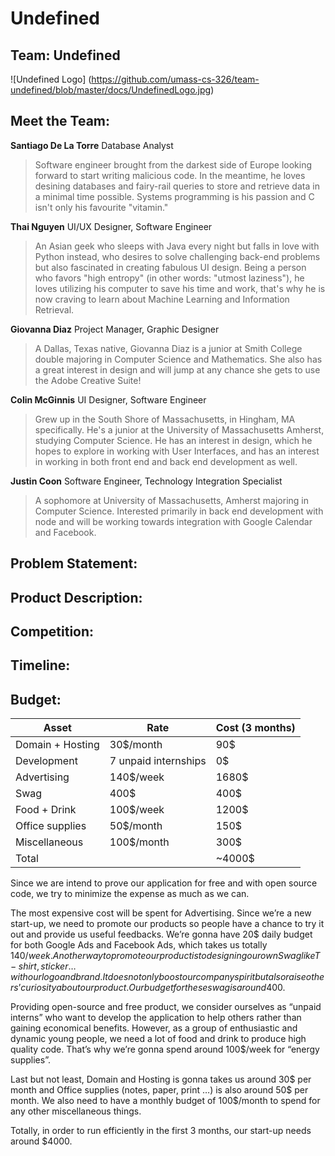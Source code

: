 Undefined
=========

Team: Undefined
---------------

![Undefined Logo] (https://github.com/umass-cs-326/team-undefined/blob/master/docs/UndefinedLogo.jpg)


Meet the Team:
--------------
**Santiago De La Torre**
Database Analyst

>Software engineer brought from the darkest side of Europe looking forward to start writing malicious code. In the meantime, he loves desining databases and fairy-rail queries to store and retrieve data in a minimal time possible. Systems programming is his passion and C isn't only his favourite "vitamin."

**Thai Nguyen**
UI/UX Designer, Software Engineer

>An Asian geek who sleeps with Java every night but falls in love with Python instead, who desires to solve challenging back-end problems but also fascinated in creating fabulous UI design. Being a person who favors "high entropy" (in other words: "utmost laziness"), he loves utilizing his computer to save his time and work, that's why he is now craving to learn about Machine Learning and Information Retrieval.

**Giovanna Diaz**
Project Manager, Graphic Designer

>A Dallas, Texas native, Giovanna Diaz is a junior at Smith College double majoring in Computer Science and Mathematics. She also has a great interest in design and will jump at any chance she gets to use the Adobe Creative Suite!

**Colin McGinnis**
UI Designer, Software Engineer

>Grew up in the South Shore of Massachusetts, in Hingham, MA specifically. He's a junior at the University of Massachusetts Amherst, studying Computer Science. He has an interest in design, which he hopes to explore in working with User Interfaces, and has an interest in working in both front end and back end development as well. 

**Justin Coon**
Software Engineer, Technology Integration Specialist

>A sophomore at University of Massachusetts, Amherst majoring in Computer Science. Interested primarily in back end development with node and will be working towards integration with Google Calendar and Facebook.

Problem Statement:
------------------

Product Description:
--------------------

Competition:
------------

Timeline:
---------

Budget:
-------
| Asset            | Rate                 | Cost (3 months) |
|------------------|----------------------|-----------------|
| Domain + Hosting | 30$/month            | 90$             |
| Development      | 7 unpaid internships | 0$              |
| Advertising      | 140$/week            | 1680$           |
| Swag             | 400$                 | 400$            |
| Food + Drink     | 100$/week            | 1200$           |
| Office supplies  | 50$/month            | 150$            |
| Miscellaneous    | 100$/month           | 300$            |
| Total            |                      | ~4000$          |

Since we are intend to prove our application for free and with open source code, we try to minimize the expense as much as we can. 

The most expensive cost will be spent for Advertising. Since we’re a new start-up, we need to promote our products so people have a chance to try it out and provide us useful feedbacks. We’re gonna have 20$ daily budget for both Google Ads and Facebook Ads, which takes us totally 140$/week. Another way to promote our product is to designing our own Swag like T-shirt, sticker … with our logo and brand. It does not only boost our company spirit but also raise others’ curiosity about our product. Our budget for these swag is around 400$.

Providing open-source and free product, we consider ourselves as “unpaid interns” who want to develop the application to help others rather than gaining economical benefits. However, as a group of enthusiastic and dynamic young people, we need a lot of food and drink to produce high quality code. That’s why we’re gonna spend around 100$/week for “energy supplies”.

Last but not least, Domain and Hosting is gonna takes us around 30$ per month and Office supplies (notes, paper, print …) is also around 50$ per month. We also need to have a monthly budget of 100$/month to spend for any other miscellaneous things.

Totally, in order to run efficiently in the first 3 months, our start-up needs around $4000.
